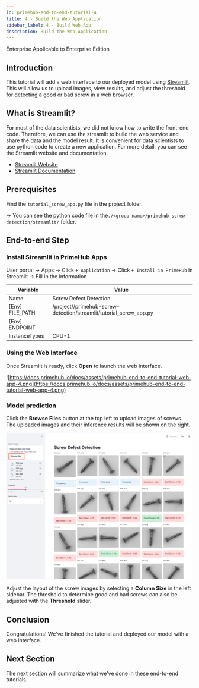 ```yaml
---
id: primehub-end-to-end-tutorial-4
title: 4 - Build the Web Application
sidebar_label: 4 - Build Web App
description: Build the Web Application
---
```

<div class="label-sect">
  <div class="ee-only tooltip">Enterprise
    <span class="tooltiptext">Applicable to Enterprise Edition</span>
  </div>
</div>

## Introduction

This tutorial will add a web interface to our deployed model using [Streamlit](https://docs.primehub.io/docs/primehub-app-builtin-streamlit). This will allow us to upload images, view results, and adjust the threshold for detecting a good or bad screw in a web browser.

## What is Streamlit?

For most of the data scientists, we did not know how to write the front-end code. Therefore, we can use the streamlit to build the web service and share the data and the model result. It is convenient for data scientists to use python code to create a new application. For more detail, you can see the Streamlit website and documentation.

- [Streamlit Website](https://streamlit.io/)
- [Streamlit Documentation](https://docs.streamlit.io/)

## Prerequisites

Find the `tutorial_screw_app.py` file in the project folder.
    
→ You can see the python code file in the`./<group-name>/primehub-screw-detection/streamlit/` folder.
    

## End-to-end Step

### Install Streamlit in PrimeHub Apps
    
User portal → Apps → Click `+ Application` → Click `+ Install in PrimeHub` in Streamlit → Fill in the information
    
| Variable | Value |
| --- | --- |
| Name | Screw Defect Detection |
| [Env] FILE_PATH | /project/<group-name>/primehub-screw-detection/streamlit/tutorial_screw_app.py |
| [Env] ENDPOINT | <PrimeHub-Deployment-endpoint-url> |
| InstanceTypes | CPU-1 |
    
### Using the Web Interface
    
Once Streamlit is ready, click **Open** to launch the web interface.

![https://docs.primehub.io/docs/assets/primehub-end-to-end-tutorial-web-app-4.png](https://docs.primehub.io/docs/assets/primehub-end-to-end-tutorial-web-app-4.png)
    
### Model prediction
    
Click the **Browse Files** button at the top left to upload images of screws. The uploaded images and their inference results will be shown on the right.

![](assets/primehub-end-to-end-tutorial-web-app-5.png)

Adjust the layout of the screw images by selecting a **Column Size** in the left sidebar. The threshold to determine good and bad screws can also be adjusted with the **Threshold** slider.

## Conclusion

Congratulations! We've finished the tutorial and deployed our model with a web interface. 

## Next Section
    
The next section will summarize what we've done in these end-to-end tutorials.